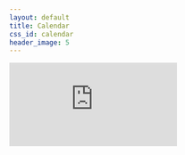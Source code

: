 ```yaml
---
layout: default
title: Calendar
css_id: calendar
header_image: 5
---
```


<div>
<iframe src="https://www.google.com/calendar/embed?title=ATX%20Safer%20Streets%20Calendar&amp;height=600&amp;wkst=1&amp;bgcolor=%23FFFFFF&amp;ctz=America%2FChicago" style=" border-width:0 " frameborder="0" scrolling="no">&nbsp;</iframe>
</div>
